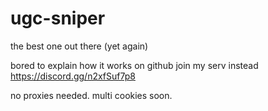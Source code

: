 # ugc-sniper
the best one out there (yet again)

bored to explain how it works on github join my serv instead https://discord.gg/n2xfSuf7p8


no proxies needed.
multi cookies soon.
